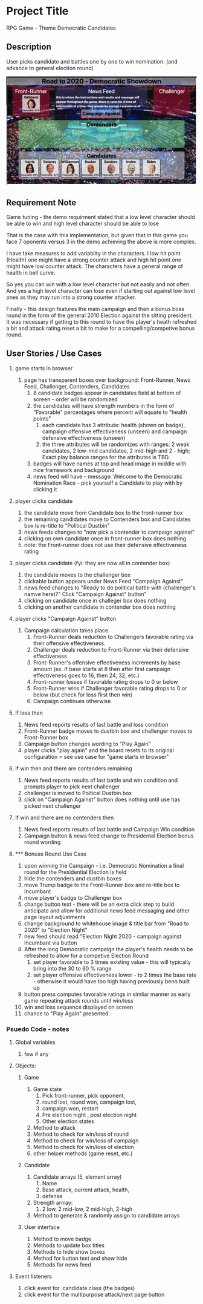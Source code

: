 # Project Title

RPG Game - Theme Democratic Candidates

## Description

User picks candidate and battles one by one to win nomination.
(and advance to general election round)

![Democratic Nomination](assets/images/wireframe.png)

## Requirement Note

Game tuning - the demo requirment stated that a low level character should
be able to win and high level character should be able to lose

That is the case with this implementation, but given that in this game you
face 7 oponents versus 3 in the demo achieving the above is more complex.

I have take measures to add variablity in the characters.  I low hit point (Health)
one might have a strong counter attack and high hit point one might have low counter attack.
The characters have a general range of health in bell curve.

So yes you can win with a low level character but not easily and not often.
And yes a high level character can lose even if starting out against low level ones as
they may run into a strong counter attacker.

Finally - this design features the main campaign and then a bonus boss round in the form
of the general 2010 Election against the sitting president. It was necessary if getting
to this round to have the player's heath refreshed a bit and attack rating reset a bit
to make for a compelling/competive bonus round.


## User Stories / Use Cases

1.  game starts in browser 
    1. page has transparent boxes over background:  Front-Runner, News Feed, Challenger, Contenders, Candidates
        1. 8 candidate badges appear in candidates field at bottom of screen - order will be randomized
        2. the candidates will have strength numbers in the form of "Favorable" percentages where percent will equate to "health points"
            1. each candidate has 3 attribute:  health (shown on badge), campaign offensive effectiveness (unseen) and campaign
              defensive effectiveness (unseen) 
            2. the three attributes will be randomizes with ranges:  2 weak candidates, 2 low-mid candidates, 2 mid-high and 2 - high;
              Exact play balance ranges for the attributes is TBD.
        3. badges will have names at top and head image in middle with nice framework and background
        5. news feed will have - message:  Welcome to the Democratic Nomination Race - pick yourself a Candidate to play with by clicking it

2. player clicks candidate
    1. the candidate move from Candidate box to the front-runner box
    2. the remaining candidates move to Contenders box and Candidates box is re-title to "Political Dustbin"
    3. news feeds changes to  "now pick a contender to campaign against"
    4. clicking on own candidate once in front-runner box does nothing
    5. note: the Front-runner does not use their defensive effectiveness rating

3. player clicks candidate (fyi: they are now all in contender box)
    1. the candidate moves to the challenger box
    2. clickable button appears under News Feed "Campaign Against"
    3. news feed changes to "Ready to do political battle with (challenger's namve here)?"  Click "Campaign Against" button"
    4. clicking on candidate once in challeger box does nothing
    4. clicking on another candidate in contender box does nothing

4. player clicks "Campaign Against" button
    1. Campaign calculation takes place.
        1.  Front-Runner deals reduction to Challengers favorable rating via their offensive effectiveness.
        2.  Challenger deals reduction to Front-Runner via their defensive effectiveness
        3.  Front-Runner's offensive effectiveness increments by base amount (ex. if base starts at 8 then after first campaign effectiveness goes to 16, then 24, 32, etc.)
        3.  Front-runner losses if favorable rating drops to 0 or below 
        4.  Front-Runner wins if Challenger favorable rating drops to 0 or below (but check for loss first then win)
        5.  Campaign continues otherwise

  2. If loss then
      1. News feed reports results of last battle and loss condition
      2. Front-Runner badge moves to dustbin box and challenger moves to Front-Runner box
      3. Campaign button changes wording to "Play Again"
      4. player clicks "play again" and the board resets to its original configuration = see use case for "game starts in browser"

  3. If win then and there are contenders remaining
      1. News feed reports results of last battle and win condition and prompts player to pick next challenger
      2. challenger is moved to Poltical Dustbin box
      2. click on "Campaign Against" button does nothing until use has picked next challenger

  4. If win and there are no contenders then 
      1. News feed reports results of last battle and Campaign Win condition 
      2. Campaign button & news feed change to Presidental Election bonus round wording

  5. *** Bonuse Round Use Case 
      1. upon winning the Campaign - i.e. Democratic Nomination a final round for the Presidential Election is held
      2. hide the contenders and dustbin boxes
      3. move Trump badge to the Front-Runner box and re-title box to Incumbant
      4. move player's badge to Challenger box
      5. change button text  - there will be an extra click step to build anticipate and allow for additional 
         news feed messaging and other page layout adjustments
      6. change background to whitehouse image & title bar from "Road to 2020" to "Election Night"
      7. new feed should read "Election Night 2020 - campaign against Incumbant via button
      8. After the long Democratic campaign the player's health needs to be refreshed to allow for a competive Election Round
          1. set player favorable to 3 times existing value - this will typically bring into the 30 to 60 % range
          2. set player offensive effectiveness lower - to 2 times the base rate - otherwise it would have too high having previously benn built up
      8. button press computes favorable ratings in simliar manner as early game repeating attack rounds until win/loss
      9. win and loss sequence displayed on screen
      10. chance to "Play Again" presented.

### Psuedo Code - notes

1. Global variables
    1. few if any
2. Objects:
    1. Game
        1. Game state
            1. Pick front-runner, pick opponent, 
            2. round lost, round won, campaign lost, 
            3. campaign won, restart 
            4. Pre election night , post election night 
            5. Other election states
        2. Method to attack 
        3. Method to check for win/loss of round
        4. Method to check for win/loss of campaign
        5. Method to check for win/loss of election
        6. other helper methods (game reset, etc.)

    2. Candidate 
        1. Candidate arrays (5, element array)
            1. Name
            2. Base attack, current attack, health,      
            3. defense
        2. Strength arrray: 
            1. 2 low, 2 mid-low, 2 mid-high, 2-high
        3. Method to generate & randomly assign to candidate arrays

    3. User interface 
        1. Method to move badge 
        2. Methods to update box titles
        3. Methods to hide show boxes
        4. Method for button text and show hide 
        5. Methods for news feed

3. Event listeners
    1. click event for .candidate class (the badges)
    2. click event for the multipurpose attack/next page button
